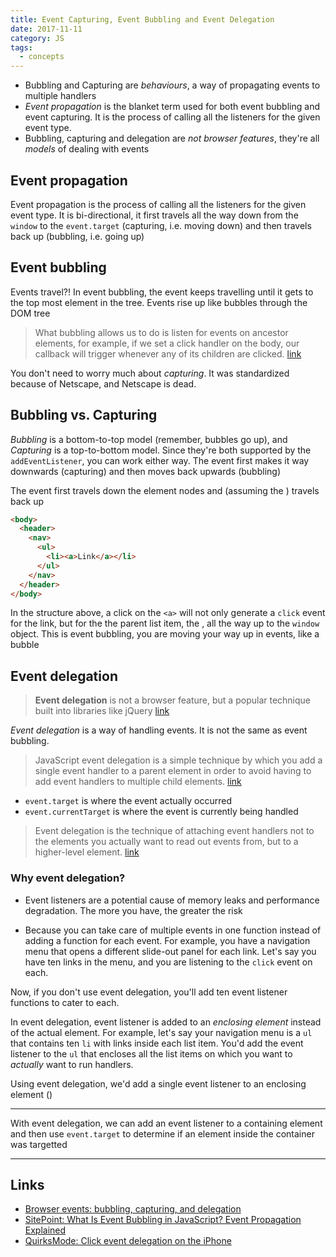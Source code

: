 ```yaml
---
title: Event Capturing, Event Bubbling and Event Delegation
date: 2017-11-11
category: JS
tags:
  - concepts
---
```


- Bubbling and Capturing are _behaviours_, a way of propagating events to multiple handlers
- _Event propagation_ is the blanket term used for both event bubbling and event capturing. It is the process of calling all the listeners for the given event type.
- Bubbling, capturing and delegation are _not browser features_, they're all _models_ of dealing with events

## Event propagation
Event propagation is the process of calling all the listeners for the given event type. It is bi-directional, it first travels all the way down from the `window` to the `event.target` (capturing, i.e. moving down) and then travels back up (bubbling, i.e. going up)

## Event bubbling

Events travel?! In event bubbling, the event keeps travelling until it gets to the top most element in the tree. Events rise up like bubbles through the DOM tree

> What bubbling allows us to do is listen for events on ancestor elements, for example, if we set a click handler on the body, our callback will trigger whenever any of its children are clicked.
> [link](https://teamtreehouse.com/library/event-bubbling-and-delegation)

You don't need to worry much about *capturing*. It was standardized because of Netscape, and Netscape is dead.

## Bubbling vs. Capturing
_Bubbling_ is a bottom-to-top model (remember, bubbles go up), and _Capturing_ is a top-to-bottom model. Since they're both supported by the `addEventListener`, you can work either way. The event first makes it way downwards (capturing) and then moves back upwards (bubbling)

The event first travels down the element nodes and (assuming the ) travels back up

```html
<body>
  <header>
    <nav>
      <ul>
        <li><a>Link</a></li>
      </ul>
    </nav>
  </header>
</body>
```

In the structure above, a click on the `<a>` will not only generate a `click` event for the link, but for the the parent list item, the , all the way up to the `window` object. This is event bubbling, you are moving your way up in events, like a bubble

## Event delegation

> **Event delegation** is not a browser feature, but a popular technique built into libraries like jQuery
> [link](https://blog.meteor.com/browser-events-bubbling-capturing-and-delegation-14db28e924ae)

_Event delegation_ is a way of handling events. It is not the same as event bubbling.

> JavaScript event delegation is a simple technique by which you add a single event handler to a parent element in order to avoid having to add event handlers to multiple child elements.
> [link](https://www.sitepoint.com/javascript-event-delegation-is-easier-than-you-think/)


- `event.target` is where the event actually occurred
- `event.currentTarget` is where the event is currently being handled

> Event delegation is the technique of attaching event handlers not to the elements you actually want to read out events from, but to a higher-level element.
> [link](https://www.quirksmode.org/blog/archives/2010/09/click_event_del.html)

### Why event delegation?
- Event listeners are a potential cause of memory leaks and performance degradation. The more you have, the greater the risk

- Because you can take care of multiple events in one function instead of adding a function for each event. For example, you have a navigation menu that opens a different slide-out panel for each link. Let's say you have ten links in the menu, and you are listening to the `click` event on each. 

Now, if you don't use event delegation, you'll add ten event listener functions to cater to each.

In event delegation, event listener is added to an *enclosing element* instead of the actual element. For example, let's say your navigation menu is a `ul` that contains ten `li` with links inside each list item. You'd add the event listener to the `ul` that encloses all the list items on which you want to _actually_ want to run handlers.

Using event delegation, we'd add a single event listener to an enclosing element ()

---
With event delegation, we can add an event listener to a containing element and then use `event.target` to determine if an element inside the container was targetted

---

Links
---
- [Browser events: bubbling, capturing, and delegation](https://blog.meteor.com/browser-events-bubbling-capturing-and-delegation-14db28e924ae)
- [SitePoint: What Is Event Bubbling in JavaScript? Event Propagation Explained](https://www.sitepoint.com/event-bubbling-javascript/)
- [QuirksMode: Click event delegation on the iPhone](https://www.quirksmode.org/blog/archives/2010/09/click_event_del.html)